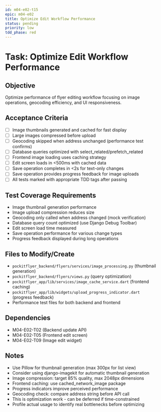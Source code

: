 ```yaml
---
id: m04-e02-t15
epic: m04-e02
title: Optimize Edit Workflow Performance
status: pending
priority: low
tdd_phase: red
---
```


# Task: Optimize Edit Workflow Performance

## Objective
Optimize performance of flyer editing workflow focusing on image operations, geocoding efficiency, and UI responsiveness.

## Acceptance Criteria
- [ ] Image thumbnails generated and cached for fast display
- [ ] Large images compressed before upload
- [ ] Geocoding skipped when address unchanged (performance test confirms)
- [ ] Database queries optimized with select_related/prefetch_related
- [ ] Frontend image loading uses caching strategy
- [ ] Edit screen loads in <500ms with cached data
- [ ] Save operation completes in <2s for text-only changes
- [ ] Save operation provides progress feedback for image uploads
- [ ] All tests marked with appropriate TDD tags after passing

## Test Coverage Requirements
- Image thumbnail generation performance
- Image upload compression reduces size
- Geocoding only called when address changed (mock verification)
- Database query count optimized (use Django Debug Toolbar)
- Edit screen load time measured
- Save operation performance for various change types
- Progress feedback displayed during long operations

## Files to Modify/Create
- `pockitflyer_backend/flyers/services/image_processing.py` (thumbnail generation)
- `pockitflyer_backend/flyers/views.py` (query optimization)
- `pockitflyer_app/lib/services/image_cache_service.dart` (frontend caching)
- `pockitflyer_app/lib/widgets/upload_progress_indicator.dart` (progress feedback)
- Performance test files for both backend and frontend

## Dependencies
- M04-E02-T02 (Backend update API)
- M04-E02-T05 (Frontend edit screen)
- M04-E02-T09 (Image edit widget)

## Notes
- Use Pillow for thumbnail generation (max 300px for list view)
- Consider using django-imagekit for automatic thumbnail generation
- Image compression: target 85% quality, max 2048px dimensions
- Frontend caching: use cached_network_image package
- Progress indicators improve perceived performance
- Geocoding check: compare address string before API call
- This is optimization work - can be deferred if time-constrained
- Profile actual usage to identify real bottlenecks before optimizing
